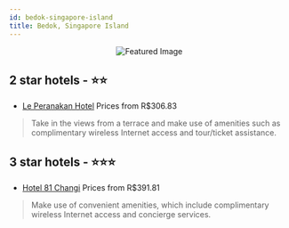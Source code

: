 ```yaml
---
id: bedok-singapore-island
title: Bedok, Singapore Island
---
```


<center><img src="https://i.travelapi.com/hotels/18000000/17330000/17329400/17329349/3d2f5706_z.jpg" alt="Featured Image" /></center>


##  2 star hotels - ⭐️⭐️

-    [Le Peranakan Hotel](https://us.hurb.com/hotels/bedok/le-peranakan-hotel-JNP-JP831695?cmp=18055) Prices from R$306.83
   > Take in the views from a terrace and make use of amenities such as complimentary wireless Internet access and tour/ticket assistance.

##  3 star hotels - ⭐️⭐️⭐️

-    [Hotel 81 Changi](https://us.hurb.com/hotels/bedok/hotel-81-changi-JNP-JP01056W?cmp=18055) Prices from R$391.81
   > Make use of convenient amenities, which include complimentary wireless Internet access and concierge services.
